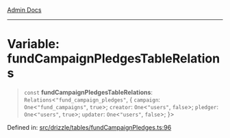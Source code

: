 [Admin Docs](/)

***

# Variable: fundCampaignPledgesTableRelations

> `const` **fundCampaignPledgesTableRelations**: `Relations`\<`"fund_campaign_pledges"`, \{ `campaign`: `One`\<`"fund_campaigns"`, `true`\>; `creator`: `One`\<`"users"`, `false`\>; `pledger`: `One`\<`"users"`, `true`\>; `updater`: `One`\<`"users"`, `false`\>; \}\>

Defined in: [src/drizzle/tables/fundCampaignPledges.ts:96](https://github.com/gautam-divyanshu/talawa-api/blob/441b833d91882cfef7272c118419933afe47f7b6/src/drizzle/tables/fundCampaignPledges.ts#L96)

